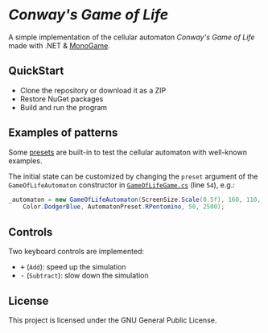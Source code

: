 # _Conway's Game of Life_

A simple implementation of the cellular automaton _Conway's Game of Life_
made with .NET & [MonoGame](https://github.com/MonoGame/MonoGame).

## QuickStart

- Clone the repository or download it as a ZIP
- Restore NuGet packages
- Build and run the program

## Examples of patterns

Some [presets](GameOfLife/Components/AutomatonPreset.cs) are built-in
to test the cellular automaton with well-known examples.

The initial state can be customized by changing the `preset` argument
of the `GameOfLifeAutomaton` constructor in [`GameOfLifeGame.cs`](GameOfLife/GameOfLifeGame.cs) (line `54`), e.g.:

```csharp
_automaton = new GameOfLifeAutomaton(ScreenSize.Scale(0.5f), 160, 110, 8,
    Color.DodgerBlue, AutomatonPreset.RPentomino, 50, 2500);
```

## Controls

Two keyboard controls are implemented:

- <kbd>+</kbd> (`Add`): speed up the simulation
- <kbd>-</kbd> (`Subtract`): slow down the simulation

## License

This project is licensed under the GNU General Public License.
